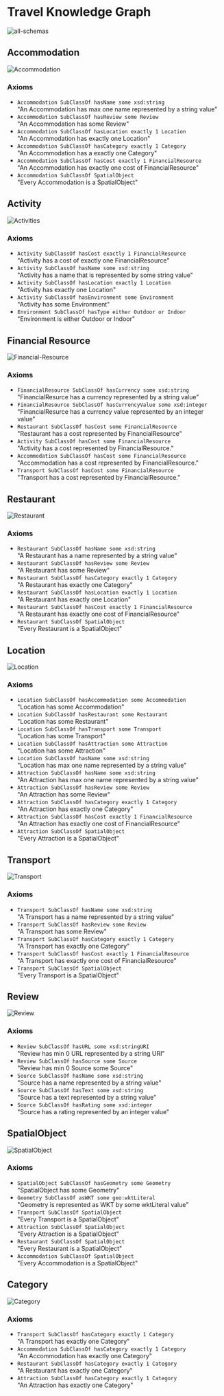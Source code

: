 # Travel Knowledge Graph

![all-schemas](../schema-diagrams/Combined_Schema.jpg)

## Accommodation
![Accommodation](../schema-diagrams/Accommodation.jpg)

### Axioms
* `Accommodation SubClassOf hasName some xsd:string` <br />
"An Accommodation has max one name represented by a string value"
* `Accommodation SubClassOf hasReview some Review` <br />
"An Accommodation has some Review"
* `Accommodation SubClassOf hasLocation exactly 1 Location` <br />
"An Accommodation has exactly one Location"
* `Accommodation SubClassOf hasCategory exactly 1 Category` <br />
"An Accommodation has a exactly one Category"
* `Accommodation SubClassOf hasCost exactly 1 FinancialResource` <br />
"An Accommodation has exactly one cost of FinancialResource"
* `Accommodation SubClassOf SpatialObject` <br />
"Every Accommodation is a SpatialObject"

## Activity
![Activities](../schema-diagrams/Activity.png)

### Axioms
* `Activity SubClassOf hasCost exactly 1 FinancialResource` <br />
"Activity has a cost of exactly one FinancialResource"
* `Activity SubClassOf hasName some xsd:string` <br />
"Activity has a name that is represented by some string value"
* `Activity SubClassOf hasLocation exactly 1 Location` <br />
"Activity has exactly one Location"
* `Activity SubClassOf hasEnvironment some Environment` <br />
"Activity has some Environment"
* `Environment SubClassOf hasType either Outdoor or Indoor` <br />
"Environment is either Outdoor or Indoor"

## Financial Resource
![Financial-Resource](../schema-diagrams/FinancialResource.png)

### Axioms
* `FinancialResource SubClassOf hasCurrency some xsd:string` <br />
"FinancialResurce has a currency represented by a string value"
* `FinancialResource SubClassOf hasCurrencyValue some xsd:integer` <br />
"FinancialResurce has a currency value represented by an integer value"
* `Restaurant SubClassOf hasCost some FinancialResource` <br />
"Restaurant has a cost represented by FinancialResource"
* `Activity SubClassOf hasCost some FinancialResource` <br />
"Activity has a cost represented by FinancialResource."
* `Accommodation SubClassOf hasCost some FinancialResource` <br />
"Accommodation has a cost represented by FinancialResource."
* `Transport SubClassOf hasCost some FinancialResource` <br />
"Transport has a cost represented by FinancialResource."

## Restaurant
![Restaurant](../schema-diagrams/Restaurant.png)

### Axioms
* `Restaurant SubClassOf hasName some xsd:string` <br />
"A Restaurant has a name represented by a string value"
* `Restaurant SubClassOf hasReview some Review` <br />
"A Restaurant has some Review"
* `Restaurant SubClassOf hasCategory exactly 1 Category` <br />
"A Restaurant has exactly one Category"
* `Restaurant SubClassOf hasLocation exactly 1 Location` <br />
"A Restaurant has exactly one Location"
* `Restaurant SubClassOf hasCost exactly 1 FinancialResource` <br />
"A Restaurant has exactly one cost of FinancialResource"
* `Restaurant SubClassOf SpatialObject` <br />
"Every Restaurant is a SpatialObject"

## Location
![Location](../schema-diagrams/LocationSchema.png)

### Axioms
* `Location SubClassOf hasAccommodation some Accommodation` <br />
"Location has some Accommodation"
* `Location SubClassOf hasRestaurant some Restaurant` <br />
"Location has some Restaurant"
* `Location SubClassOf hasTransport some Transport` <br />
"Location has some Transport"
* `Location SubClassOf hasAttraction some Attraction` <br />
"Location has some Attraction"
* `Location SubClassOf hasName some xsd:string` <br />
"Location has max one name represented by a string value"
* `Attraction SubClassOf hasName some xsd:string` <br />
"An Attraction has max one name represented by a string value"
* `Attraction SubClassOf hasReview some Review` <br />
"An Attraction has some Review"
* `Attraction SubClassOf hasCategory exactly 1 Category` <br />
"An Attraction has exactly one Category"
* `Attraction SubClassOf hasCost exactly 1 FinancialResource` <br />
"An Attraction has exactly one cost of FinancialResource"
* `Attraction SubClassOf SpatialObject` <br />
"Every Attraction is a SpatialObject"

## Transport
![Transport](../schema-diagrams/Transport.jpg)

### Axioms
* `Transport SubClassOf hasName some xsd:string` <br />
"A Transport has a name represented by a string value"
* `Transport SubClassOf hasReview some Review` <br />
"A Transport has some Review"
* `Transport SubClassOf hasCategory exactly 1 Category` <br />
"A Transport has exactly one Category"
* `Transport SubClassOf hasCost exactly 1 FinancialResource` <br />
"A Transport has exactly one cost of FinancialResource"
* `Transport SubClassOf SpatialObject` <br />
"Every Transport is a SpatialObject"

## Review
![Review](../schema-diagrams/Review.jpg)

### Axioms
* `Review SubClassOf hasURL some xsd:stringURI` <br />
"Review has min 0 URL represented by a string URI"
* `Review SubClassOf hasSource some Source` <br />
"Review has min 0 Source some Source"
* `Source SubClassOf hasName some xsd:string` <br />
"Source has a name represented by a string value"
* `Source SubClassOf hasText some xsd:string` <br />
"Source has a text represented by a string value"
* `Source SubClassOf hasRating some xsd:integer` <br />
"Source has a rating represented by an integer value"

## SpatialObject
![SpatialObject](../schema-diagrams/GeometrySpatialObject.jpg)

### Axioms
* `SpatialObject SubClassOf hasGeometry some Geometry` <br />
"SpatialObject has some Geometry"
* `Geometry SubClassOf asWKT some geo:wktLiteral` <br />
"Geometry is represented as WKT by some wktLiteral value"
* `Transport SubClassOf SpatialObject` <br />
"Every Transport is a SpatialObject"
* `Attraction SubClassOf SpatialObject` <br />
"Every Attraction is a SpatialObject"
* `Restaurant SubClassOf SpatialObject` <br />
"Every Restaurant is a SpatialObject"
* `Accommodation SubClassOf SpatialObject` <br />
"Every Accommodation is a SpatialObject"

## Category
![Category](../schema-diagrams/Category.png)

### Axioms
* `Transport SubClassOf hasCategory exactly 1 Category` <br />
"A Transport has exactly one Category"
* `Accommodation SubClassOf hasCategory exactly 1 Category` <br />
"An Accommodation has exactly one Category"
* `Restaurant SubClassOf hasCategory exactly 1 Category` <br />
"A Restaurant has exactly one Category"
* `Attraction SubClassOf hasCategory exactly 1 Category` <br />
"An Attraction has exactly one Category"